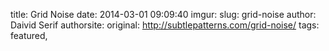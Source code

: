 title: Grid Noise
date: 2014-03-01 09:09:40
imgur: 
slug: grid-noise
author: Daivid Serif
authorsite: 
original: http://subtlepatterns.com/grid-noise/
tags: featured,

